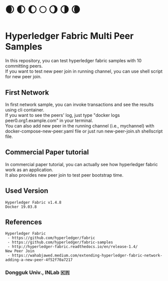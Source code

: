# 🌒 🌓 🌔 🌕 🌖 🌗 🌘

# Hyperledger Fabric Multi Peer Samples
In this repository, you can test hyperledger fabric samples with 10 committing peers.   
If you want to test new peer join in running channel, you can use shell script for new peer join.   

## First Network
In first network sample, you can invoke transactions and see the results using cli container.   
If you want to see the peers' log, just type "docker logs peer0.org1.example.com" in your terminal.   
You can also add new peer in the running channel (i.e., mychannel) with docker-compose-new-peer.yaml file or just run new-peer-join.sh shellscript file.

## Commercial Paper tutorial
In commercial paper tutorial, you can actually see how hyperledger fabric work as an application.   
It also provides new peer join to test peer bootstrap time.

## Used Version
    Hyperledger Fabric v1.4.8
    Docker 19.03.8

## References
    Hyperledger Fabric
     - https://github.com/hyperledger/fabric
     - https://github.com/hyperledger/fabric-samples
     - http://hyperledger-fabric.readthedocs.io/en/release-1.4/
    New Peer Join
     - https://wahabjawed.medium.com/extending-hyperledger-fabric-network-adding-a-new-peer-4f52f70a7217

### Dongguk Univ., INLab 🇰🇷

